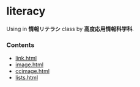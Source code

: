 # literacy
<html lang=ja>
<body>

  <p>Using in <b>情報リテラシ</b> class by <b>高度応用情報科学科</b>.</p>
  <h3>Contents</h3>
  <ul>
    <li><a href="https://my-84.github.io/literacy/link.html">link.html</a></li>
    <li><a href="https://my-84.github.io/literacy/image.html">image.html</a></li>
    <li><a href="https://my-84.github.io/literacy/ccimage.html">ccimage.html</a></li>
    <li><a href="https://my-84.github.io/literacy/lists.html">lists.html</a></li>
  </ul>

</body>
<!--
  <style>
  h3 {
    height: 20px;
  </style>
-->
